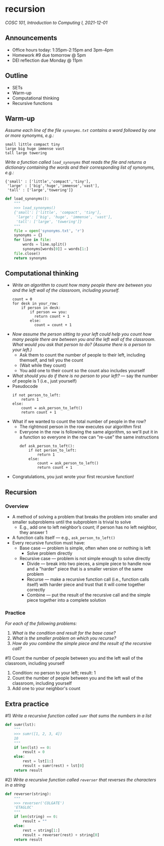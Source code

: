 # recursion
_COSC 101, Introduction to Computing I, 2021-12-01_

## Announcements
* Office hours today: 1:35pm-2:15pm and 3pm-4pm
* Homework #9 due tomorrow @ 5pm
* DEI reflection due Monday @ 11pm

## Outline
* SETs
* Warm-up
* Computational thinking
* Recursive functions

## Warm-up
*Assume each line of the file `synonyms.txt` contains a word followed by one or more synonyms, e.g.:*
```
small little compact tiny
large big huge immense vast
tall large towering 
```
*Write a function called `load_synonyms` that reads the file and returns a dictionary containing the words and their corresponding list of synonyms, e.g.:*
```
{'small' : ['little','compact','tiny'], 
 'large' : ['big','huge','immense','vast'], 
 'tall' : ['large','towering']}
```


```python
def load_synonyms():
    """
    >>> load_synonyms()
    {'small': ['little', 'compact', 'tiny'], 
     'large': ['big', 'huge', 'immense', 'vast'],
     'tall': ['large', 'towering']}
    """
    file = open('synonyms.txt', 'r')
    synonyms = {}
    for line in file:
        words = line.split()
        synonyms[words[0]] = words[1:]
    file.close()
    return synonyms
```

## Computational thinking
* _Write an algorithm to count how many people there are between you and the left wall of the classroom, including yourself._
    ```
    count = 0
    for desk in your_row:
        if person in desk:
            if person == you:
              return count + 1
            else:
              count = count + 1
    ```
* _Now assume the person sitting to your left could help you count how many people there are between you and the left wall of the classroom. What would you ask that person to do? (Assume there is a person to your left.)_
    * Ask them to count the number of people to their left, including themself, and tell you the count
    * (Wait while they count)
    * You add one to their count so the count also includes yourself
* _What should you do if there is no person to your left?_ — say the number of people is 1 (i.e., just yourself)
* Pseudocode
    ```
    if not person_to_left:
        return 1
    else:
        count = ask_person_to_left()
        return count + 1
    ```
* What if we wanted to count the total number of people in the row?
    * The rightmost person in the row executes our algorithm first
    * Everyone in the row is following the same algorithm, so we'll put it in a function so everyone in the row can "re-use" the same instructions
        ```
        def ask_person_to_left():
            if not person_to_left:
                return 1
            else:
                count = ask_person_to_left()
                return count + 1
        ```
* Congratulations, you just wrote your first recursive function!

## Recursion

### Overview
* A method of solving a problem that breaks the problem into smaller and smaller subproblems until the subproblem is trivial to solve
    * E.g., add one to left neighbor’s count; if person has no left neighbor, they answer 1
* A function calls itself — e.g., `ask_person_to_left()`
* Every recursive function must have:
    * Base case — problem is simple, often when one or nothing is left
        * Solve problem directly
    * Recursive case — problem is not simple enough to solve directly
        * Divide — break into two pieces, a simple piece to handle now and a "harder" piece that is a smaller version of the same problem
        * Recurse — make a recursive function call (i.e., function calls itself) with harder piece and trust that it will come together correctly
        * Combine — put the result of the recursive call and the simple piece together into a complete solution

### Practice

_For each of the following problems:_
1. _What is the condition and result for the base case?_
2. _What is the smaller problem on which you recurse?_
3. _How do you combine the simple piece and the result of the recursive call?_

\#1) Count the number of people between you and the left wall of the classroom, including yourself

1. Condition: no person to your left; result: 1
2. Count the number of people between you and the left wall of the classroom, including yourself
3. Add one to your neighbor's count

## Extra practice
\#1) _Write a recursive function called `sumr` that sums the numbers in a list_


```python
def sumr(lst):
    """
    >>> sumr([1, 2, 3, 4])
    10
    """
    if len(lst) == 0:
        result = 0
    else:
        rest = lst[1:]
        result = sumr(rest) + lst[0]
    return result
```

\#2) _Write a recursive function called `reverser` that reverses the characters in a string_


```python
def reverser(string):
    """
    >>> reverser('COLGATE')
    'ETAGLOC'
    """
    if len(string) == 0:
        result = ""
    else:
        rest = string[1:]
        result = reverser(rest) + string[0]
    return result
```
